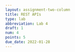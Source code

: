 ```yaml
---
layout: assignment-two-column
title: REST APIs
type: lab
abbreviation: Lab 4
draft: 1
num: 4
points: 5
due_date: 2022-01-28
---
```

